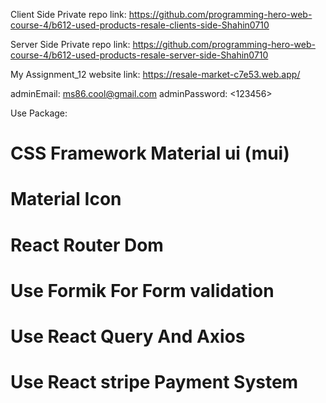 Client Side Private repo link:
https://github.com/programming-hero-web-course-4/b612-used-products-resale-clients-side-Shahin0710

Server Side Private repo link:
https://github.com/programming-hero-web-course-4/b612-used-products-resale-server-side-Shahin0710

My Assignment_12 website link:
https://resale-market-c7e53.web.app/

adminEmail: <ms86.cool@gmail.com>
adminPassword: <123456>

Use Package:

# CSS Framework Material ui (mui)

# Material Icon

# React Router Dom

# Use Formik For Form validation

# Use React Query And Axios

# Use React stripe Payment System
